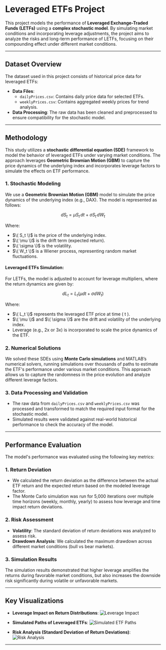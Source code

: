 # Leveraged ETFs Project

This project models the performance of **Leveraged Exchange-Traded Funds (LETFs)** using a **complex stochastic model**. By simulating market conditions and incorporating leverage adjustments, the project aims to analyze the risks and long-term performance of LETFs, focusing on their compounding effect under different market conditions.

---

## Dataset Overview

The dataset used in this project consists of historical price data for leveraged ETFs:
- **Data Files**:
  - `dailyPrices.csv`: Contains daily price data for selected ETFs.
  - `weeklyPrices.csv`: Contains aggregated weekly prices for trend analysis.
- **Data Processing**: The raw data has been cleaned and preprocessed to ensure compatibility for the stochastic model.

---

## Methodology

This study utilizes a **stochastic differential equation (SDE)** framework to model the behavior of leveraged ETFs under varying market conditions. The approach leverages **Geometric Brownian Motion (GBM)** to capture the price dynamics of the underlying index and incorporates leverage factors to simulate the effects on ETF performance.

### 1. Stochastic Modeling

We use a **Geometric Brownian Motion (GBM)** model to simulate the price dynamics of the underlying index (e.g., DAX). The model is represented as follows:

$$
dS_t = \mu S_t \, dt + \sigma S_t \, dW_t
$$

Where:
- $\( S_t \)$ is the price of the underlying index.
- $\( \mu \)$ is the drift term (expected return).
- $\( \sigma \)$ is the volatility.
- $\( W_t \)$ is a Wiener process, representing random market fluctuations.

#### Leveraged ETFs Simulation:
For LETFs, the model is adjusted to account for leverage multipliers, where the return dynamics are given by:

$$
dL_t = L_t (\mu dt + \sigma dW_t)
$$

Where:
- $\( L_t \)$ represents the leveraged ETF price at time \( t \).
- $\( \mu \)$ and $\( \sigma \)$ are the drift and volatility of the underlying index.
- Leverage (e.g., 2x or 3x) is incorporated to scale the price dynamics of the ETF.

### 2. Numerical Solutions
We solved these SDEs using **Monte Carlo simulations** and MATLAB’s numerical solvers, running simulations over thousands of paths to estimate the ETF's performance under various market conditions. This approach allows us to capture the randomness in the price evolution and analyze different leverage factors.

### 3. Data Processing and Validation
- The raw data from `dailyPrices.csv` and `weeklyPrices.csv` was processed and transformed to match the required input format for the stochastic model.
- Simulated results were validated against real-world historical performance to check the accuracy of the model.

---

## Performance Evaluation

The model's performance was evaluated using the following key metrics:

### 1. Return Deviation
- We calculated the return deviation as the difference between the actual ETF return and the expected return based on the modeled leverage factor.
- The Monte Carlo simulation was run for 5,000 iterations over multiple time horizons (weekly, monthly, yearly) to assess how leverage and time impact return deviations.

### 2. Risk Assessment
- **Volatility**: The standard deviation of return deviations was analyzed to assess risk.
- **Drawdown Analysis**: We calculated the maximum drawdown across different market conditions (bull vs bear markets).
  
### 3. Simulation Results

The simulation results demonstrated that higher leverage amplifies the returns during favorable market conditions, but also increases the downside risk significantly during volatile or unfavorable markets.

---

## Key Visualizations

- **Leverage Impact on Return Distributions**:
  ![Leverage Impact](figures/leverage_impact.png)

- **Simulated Paths of Leveraged ETFs**:
  ![Simulated ETF Paths](figures/simulated_paths.png)

- **Risk Analysis (Standard Deviation of Return Deviations)**:
  ![Risk Analysis](figures/risk_analysis.png)

---
